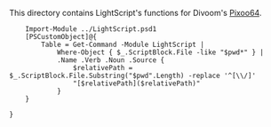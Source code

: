 This directory contains LightScript's functions for Divoom's [Pixoo64](https://www.divoom.com/products/pixoo-64).

~~~PipeScript {
    Import-Module ../LightScript.psd1
    [PSCustomObject]@{
        Table = Get-Command -Module LightScript | 
            Where-Object { $_.ScriptBlock.File -like "$pwd*" } |
            .Name .Verb .Noun .Source {
                $relativePath = $_.ScriptBlock.File.Substring("$pwd".Length) -replace '^[\\/]'
                "[$relativePath]($relativePath)"
            }
    }
    
}
~~~